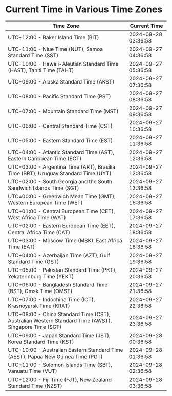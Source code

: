 # Current Time in Various Time Zones

| Time Zone | Current Time |
|-----------|--------------|
| UTC-12:00 - Baker Island Time (BIT) | 2024-09-28 03:36:58 |
| UTC-11:00 - Niue Time (NUT), Samoa Standard Time (SST) | 2024-09-27 04:36:58 |
| UTC-10:00 - Hawaii-Aleutian Standard Time (HAST), Tahiti Time (TAHT) | 2024-09-27 05:36:58 |
| UTC-09:00 - Alaska Standard Time (AKST) | 2024-09-27 07:36:58 |
| UTC-08:00 - Pacific Standard Time (PST) | 2024-09-27 08:36:58 |
| UTC-07:00 - Mountain Standard Time (MST) | 2024-09-27 09:36:58 |
| UTC-06:00 - Central Standard Time (CST) | 2024-09-27 10:36:58 |
| UTC-05:00 - Eastern Standard Time (EST) | 2024-09-27 11:36:58 |
| UTC-04:00 - Atlantic Standard Time (AST), Eastern Caribbean Time (ECT) | 2024-09-27 12:36:58 |
| UTC-03:00 - Argentina Time (ART), Brasília Time (BRT), Uruguay Standard Time (UYT) | 2024-09-27 12:36:58 |
| UTC-02:00 - South Georgia and the South Sandwich Islands Time (SGT) | 2024-09-27 13:36:58 |
| UTC±00:00 - Greenwich Mean Time (GMT), Western European Time (WET) | 2024-09-27 16:36:58 |
| UTC+01:00 - Central European Time (CET), West Africa Time (WAT) | 2024-09-27 17:36:58 |
| UTC+02:00 - Eastern European Time (EET), Central Africa Time (CAT) | 2024-09-27 18:36:58 |
| UTC+03:00 - Moscow Time (MSK), East Africa Time (EAT) | 2024-09-27 18:36:58 |
| UTC+04:00 - Azerbaijan Time (AZT), Gulf Standard Time (GST) | 2024-09-27 19:36:58 |
| UTC+05:00 - Pakistan Standard Time (PKT), Yekaterinburg Time (YEKT) | 2024-09-27 20:36:58 |
| UTC+06:00 - Bangladesh Standard Time (BST), Omsk Time (OMST) | 2024-09-27 21:36:58 |
| UTC+07:00 - Indochina Time (ICT), Krasnoyarsk Time (KRAT) | 2024-09-27 22:36:58 |
| UTC+08:00 - China Standard Time (CST), Australian Western Standard Time (AWST), Singapore Time (SGT) | 2024-09-27 23:36:58 |
| UTC+09:00 - Japan Standard Time (JST), Korea Standard Time (KST) | 2024-09-28 00:36:58 |
| UTC+10:00 - Australian Eastern Standard Time (AEST), Papua New Guinea Time (PGT) | 2024-09-28 01:36:58 |
| UTC+11:00 - Solomon Islands Time (SBT), Vanuatu Time (VUT) | 2024-09-28 02:36:58 |
| UTC+12:00 - Fiji Time (FJT), New Zealand Standard Time (NZST) | 2024-09-28 03:36:58 |
